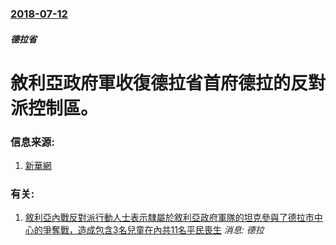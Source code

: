 ### [2018-07-12](/news/2018/07/12/index.md)

##### 德拉省
# 敘利亞政府軍收復德拉省首府德拉的反對派控制區。 




### 信息来源:

1. [新華網](http://www.xinhuanet.com/world/2018-07/13/c_1123121504.htm)

### 有关:

1. [ 敘利亞內戰反對派行動人士表示隸屬於敘利亞政府軍隊的坦克參與了德拉市中心的爭奪戰，造成包含3名兒童在內共11名平民喪生](/zh/news/2013/10/13/敘利亞內戰反對派行動人士表示隸屬於敘利亞政府軍隊的坦克參與了德拉市中心的爭奪戰-造成包含3名兒童在內共11名平民喪生.md) _消息: 德拉_
